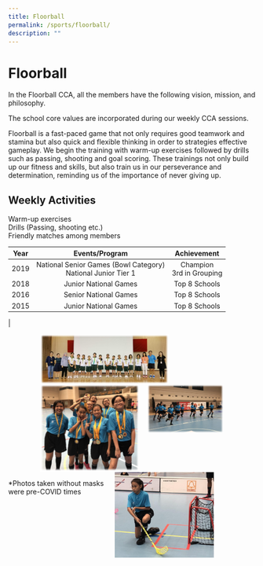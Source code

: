 ```yaml
---
title: Floorball
permalink: /sports/floorball/
description: ""
---
```

# Floorball

In the Floorball CCA, all the members have the following vision, mission, and philosophy.

  

The school core values are incorporated during our weekly CCA sessions.

  

Floorball is a fast-paced game that not only requires good teamwork and stamina but also quick and flexible thinking in order to strategies effective gameplay. We begin the training with warm-up exercises followed by drills such as passing, shooting and goal scoring. These trainings not only build up our fitness and skills, but also train us in our perseverance and determination, reminding us of the importance of never giving up.

  

Weekly Activities
-----------------

Warm-up exercises   
Drills (Passing, shooting etc.)    
Friendly matches among members

| Year |                          Events/Program                         |         Achievement         |
|:----:|:--------:|:---------------------------:|
| 2019 | National Senior Games (Bowl Category)<br>National Junior Tier 1 | Champion<br>3rd in Grouping |
| 2018 |                      Junior National Games                      |        Top 8 Schools        |
| 2016 |                      Senior National Games                      |        Top 8 Schools        |
| 2015 |                      Junior National Games                      |        Top 8 Schools        |
|

<img src="/images/ZHPS%20Experience/Sports/Floorball_1.png" style="width:52%;margin-left:65px;" align = "left">
<img src="/images/ZHPS%20Experience/Sports/Floorball_2.png" style="width:31%;margin-right:65px;" align = "right">

<br clear="left">

<img src="/images/ZHPS%20Experience/Sports/Floorball_3.png" style="width:40%;margin-left:65px;" align = "left">
<img src="/images/ZHPS%20Experience/Sports/Floorball_4.png" style="width:40%;margin-right:85px;" align = "right">

<br clear="left">

\*Photos taken without masks were pre-COVID times